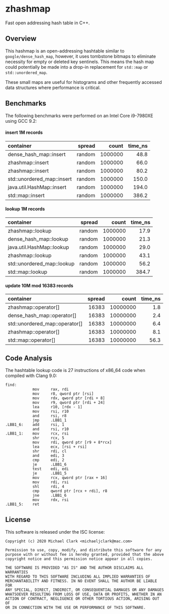 # zhashmap

Fast open addressing hash table in C++.

## Overview

This hashmap is an open-addressing hashtable similar to
`google/dense_hash_map`, however, it uses tombstone bitmaps
to eliminate necessity for empty or deleted key sentinels.
This means the hash map could potentially be made into a
drop-in replacement for `std::map` or `std::unordered_map`.

These small maps are useful for histograms and other frequently
accessed data structures where performance is critical.

## Benchmarks

The following benchmarks were performed on an Intel Core i9-7980XE
using GCC 9.2:

#### insert 1M records

|container                     |  spread|       count| time_ns|
|:---------------------------- |  -----:|       ----:| ------:|
|dense_hash_map::insert        |  random|     1000000|    48.8|
|zhashmap<ident>::insert       |  random|     1000000|    66.0|
|zhashmap<FNV1amc>::insert     |  random|     1000000|    80.2|
|std::unordered_map::insert    |  random|     1000000|   150.0|
|java.util.HashMap::insert     |  random|     1000000|   194.0|
|std::map::insert              |  random|     1000000|   386.2|

#### lookup 1M records

|container                     |  spread|       count| time_ns|
|:---------------------------- |  -----:|       ----:| ------:|
|zhashmap<ident>::lookup       |  random|     1000000|    17.9|
|dense_hash_map::lookup        |  random|     1000000|    21.3|
|java.util.HashMap::lookup     |  random|     1000000|    29.0|
|zhashmap<FNV1amc>::lookup     |  random|     1000000|    43.1|
|std::unordered_map::lookup    |  random|     1000000|    56.2|
|std::map::lookup              |  random|     1000000|   384.7|

#### update 10M mod 16383 records

|container                     |  spread|       count| time_ns|
|:---------------------------- |  -----:|       ----:| ------:|
|zhashmap<ident>::operator[]   |   16383|    10000000|     1.8|
|dense_hash_map::operator[]    |   16383|    10000000|     2.4|
|std::unordered_map::operator[]|   16383|    10000000|     6.4|
|zhashmap<FNV1amc>::operator[] |   16383|    10000000|     8.1|
|std::map::operator[]          |   16383|    10000000|    56.3|

## Code Analysis

The hashtable lookup code is 27 instructions of x86_64 code
when compiled with Clang 9.0:

```
find:
            mov     rax, rdi
            mov     r8, qword ptr [rsi]
            mov     rdx, qword ptr [rdi + 8]
            mov     r9, qword ptr [rdi + 24]
            lea     r10, [rdx - 1]
            mov     rsi, r10
            and     rsi, r8
            jmp     .LBB1_1
.LBB1_6:    add     rsi, 1
            and     rsi, r10
.LBB1_1:    mov     rcx, rsi
            shr     rcx, 5
            mov     rdi, qword ptr [r9 + 8*rcx]
            lea     ecx, [rsi + rsi]
            shr     rdi, cl
            and     edi, 3
            cmp     edi, 2
            je      .LBB1_6
            test    edi, edi
            je      .LBB1_5
            mov     rcx, qword ptr [rax + 16]
            mov     rdi, rsi
            shl     rdi, 4
            cmp     qword ptr [rcx + rdi], r8
            jne     .LBB1_6
            mov     rdx, rsi
.LBB1_5:    ret
```

## License

This software is released under the ISC license:

```
Copyright (c) 2020 Michael Clark <michaeljclark@mac.com>

Permission to use, copy, modify, and distribute this software for any
purpose with or without fee is hereby granted, provided that the above
copyright notice and this permission notice appear in all copies.

THE SOFTWARE IS PROVIDED "AS IS" AND THE AUTHOR DISCLAIMS ALL WARRANTIES
WITH REGARD TO THIS SOFTWARE INCLUDING ALL IMPLIED WARRANTIES OF
MERCHANTABILITY AND FITNESS. IN NO EVENT SHALL THE AUTHOR BE LIABLE FOR
ANY SPECIAL, DIRECT, INDIRECT, OR CONSEQUENTIAL DAMAGES OR ANY DAMAGES
WHATSOEVER RESULTING FROM LOSS OF USE, DATA OR PROFITS, WHETHER IN AN
ACTION OF CONTRACT, NEGLIGENCE OR OTHER TORTIOUS ACTION, ARISING OUT OF
OR IN CONNECTION WITH THE USE OR PERFORMANCE OF THIS SOFTWARE.
```
